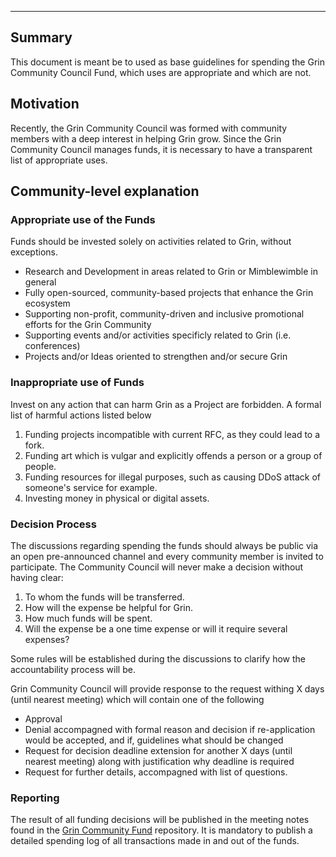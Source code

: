 ---

## Summary

This document is meant be to used as base guidelines for spending the Grin Community Council Fund, which uses are appropriate and which are not.

## Motivation

Recently, the Grin Community Council was formed with community members with a deep interest in helping Grin grow. Since the Grin Community Council manages funds, it is necessary to have a transparent list of appropriate uses.

## Community-level explanation

### Appropriate use of the Funds

Funds should be invested solely on activities related to Grin, without exceptions.

- Research and Development in areas related to Grin or Mimblewimble in general  
- Fully open-sourced, community-based projects that enhance the Grin ecosystem
- Supporting non-profit, community-driven and inclusive promotional efforts for the Grin Community
- Supporting events and/or activities specificly related to Grin (i.e. conferences)
- Projects and/or Ideas oriented to strengthen and/or secure Grin

### Inappropriate use of Funds

Invest on any action that can harm Grin as a Project are forbidden. A formal list of harmful actions listed below

1. Funding projects incompatible with current RFC, as they could lead to a fork.
2. Funding art which is vulgar and explicitly offends a person or a group of people.
3. Funding resources for illegal purposes, such as causing DDoS attack of someone's service for example.
4. Investing money in physical or digital assets.

### Decision Process

The discussions regarding spending the funds should always be public via an open pre-announced channel and every community member is invited to participate. The Community Council will never make a decision without having clear:

1. To whom the funds will be transferred.
2. How will the expense be helpful for Grin.
3. How much funds will be spent.
4. Will the expense be a one time expense or will it require several expenses?

Some rules will be established during the discussions to clarify how the accountability process will be.

Grin Community Council will provide response to the request withing X days (until nearest meeting) which will contain one of the following

- Approval
- Denial accompagned with formal reason and decision if re-application would be accepted, and if, guidelines what should be changed
- Request for decision deadline extension for another X days (until nearest meeting) along with justification why deadline is required
- Request for further details, accompagned with list of questions.

### Reporting

The result of all funding decisions will be published in the meeting notes found in the [Grin Community Fund](https://github.com/grincc/docs) repository. It is mandatory to publish a detailed spending log of all transactions made in and out of the funds.
